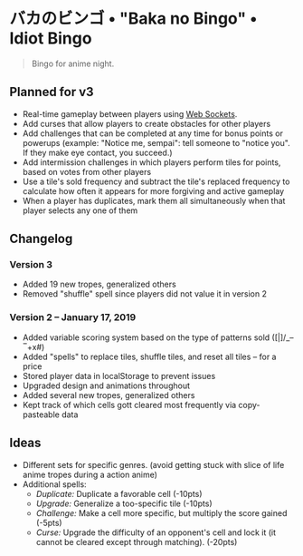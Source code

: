 # バカのビンゴ • "Baka no Bingo" • Idiot Bingo
> Bingo for anime night.

## Planned for v3
- Real-time gameplay between players using [Web Sockets](https://developer.mozilla.org/en-US/docs/Web/API/WebSockets_API).
- Add curses that allow players to create obstacles for other players
- Add challenges that can be completed at any time for bonus points or powerups (example: "Notice me, sempai": tell someone to "notice you". If they make eye contact, you succeed.)
- Add intermission challenges in which players perform tiles for points, based on votes from other players
- Use a tile's sold frequency and subtract the tile's replaced frequency to calculate how often it appears for more forgiving and active gameplay
- When a player has duplicates, mark them all simultaneously when that player selects any one of them

## Changelog
### Version 3
- Added 19 new tropes, generalized others
- Removed "shuffle" spell since players did not value it in version 2

### Version 2 – January 17, 2019
- Added variable scoring system based on the type of patterns sold (\[|\]\/_–‾+x#)
- Added "spells" to replace tiles, shuffle tiles, and reset all tiles – for a price
- Stored player data in localStorage to prevent issues
- Upgraded design and animations throughout
- Added several new tropes, generalized others
- Kept track of which cells gott cleared most frequently via copy-pasteable data

## Ideas
- Different sets for specific genres. (avoid getting stuck with slice of life anime tropes during a action anime)
- Additional spells:
  - _*Duplicate:*_ Duplicate a favorable cell (-10pts)
  - _*Upgrade:*_ Generalize a too-specific tile (-10pts)
  - _*Challenge:*_ Make a cell more specific, but multiply the score gained (-5pts)
  - _*Curse:*_ Upgrade the difficulty of an opponent's cell and lock it (it cannot be cleared except through matching). (-20pts)